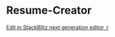 # Resume-Creator

[Edit in StackBlitz next generation editor ⚡️](https://stackblitz.com/~/github.com/kolagrey/Resume-Creator)